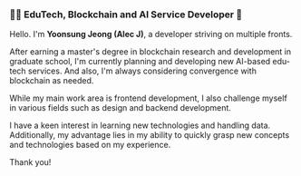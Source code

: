 ### 👨‍💻 EduTech, Blockchain and AI Service Developer 👋

Hello. I'm **Yoonsung Jeong (Alec J)**, a developer striving on multiple fronts.

After earning a master's degree in blockchain research and development in graduate school, I'm currently planning and developing new AI-based edu-tech services. And also, I'm always considering convergence with blockchain as needed.

While my main work area is frontend development, I also challenge myself in various fields such as design and backend development.

I have a keen interest in learning new technologies and handling data. Additionally, my advantage lies in my ability to quickly grasp new concepts and technologies based on my experience.

Thank you!
